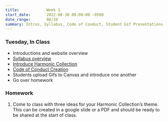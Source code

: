 ```yaml
---
title:            Week 1
start_date:       2022-08-30 00:00:00 -0500
date_range:       08/30
summary: Intros, Syllabus, Code of Conduct, Student Gif Presentations
---
```


### Tuesday, In Class

- Introductions and website overview
- [Syllabus overview](/syllabus)
- [Introduce Harmonic Collection](/projects/harmonic-collection)
- [Code of Conduct Creation](https://paper.dropbox.com/doc/F21-Core-Interaction-1-Code-of-Conduct--BRQjqg9ZzJhM5t5ETNPiRxDvAQ-U7TZMGIuGrpF6EVVfR4c6)
- Students upload Gifs to Canvas and introduce one another
- Go over homework

### Homework
1. Come to class with three ideas for your Harmonic Collection’s theme. This can be created in a google slide or a PDF and should be ready to be shared at the start of class.




